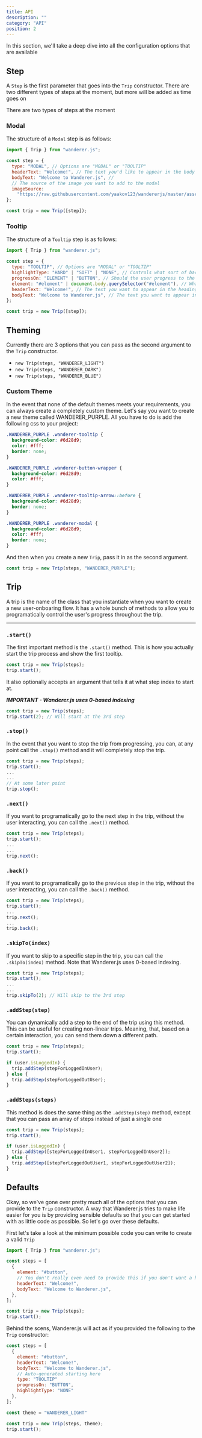 ```yaml
---
title: API
description: ""
category: "API"
position: 2
---
```


In this section, we'll take a deep dive into all the configuration options that are available

## Step

A `Step` is the first parameter that goes into the `Trip` constructor. There are two different types of steps at the moment, but more will be added as time goes on

There are two types of steps at the moment

### Modal

The structure of a `Modal` step is as follows:

```js
import { Trip } from "wanderer.js";

const step = {
  type: "MODAL", // Options are "MODAL" or "TOOLTIP"
  headerText: "Welcome!", // The text you'd like to appear in the body of the modal
  bodyText: "Welcome to Wanderer.js", //
  // The source of the image you want to add to the modal
  imageSource:
    "https://raw.githubusercontent.com/yaakov123/wandererjs/master/assets/logo.png",
};

const trip = new Trip([step]);
```

### Tooltip

The structure of a `Tooltip` step is as follows:

```js
import { Trip } from "wanderer.js";

const step = {
  type: "TOOLTIP", // Options are "MODAL" or "TOOLTIP"
  highlightType: "HARD" | "SOFT" | "NONE", // Controls what sort of backdrop appears to highlight the element on screen
  progressOn: "ELEMENT" | "BUTTON", // Should the user progress to the next step by clicking on the element or the next button
  element: "#element" | document.body.querySelector("#element"), // What element should the tooltip attach to
  headerText: "Welcome!", // The text you want to appear in the heading of the tooltip
  bodyText: "Welcome to Wanderer.js", // The text you want to appear in the body of the tooltip
};

const trip = new Trip([step]);
```

## Theming

Currently there are 3 options that you can pass as the second argument to the `Trip` constructor.

- `new Trip(steps, "WANDERER_LIGHT")`
- `new Trip(steps, "WANDERER_DARK")`
- `new Trip(steps, "WANDERER_BLUE")`

### Custom Theme

In the event that none of the default themes meets your requirements, you can always create a completely custom theme. Let's say you want to create a new theme called WANDERER_PURPLE. All you have to do is add the following css to your project:

```css
.WANDERER_PURPLE .wanderer-tooltip {
  background-color: #6d28d9;
  color: #fff;
  border: none;
}

.WANDERER_PURPLE .wanderer-button-wrapper {
  background-color: #6d28d9;
  color: #fff;
}

.WANDERER_PURPLE .wanderer-tooltip-arrow::before {
  background-color: #6d28d9;
  border: none;
}

.WANDERER_PURPLE .wanderer-modal {
  background-color: #6d28d9;
  color: #fff;
  border: none;
}
```

And then when you create a new `Trip`, pass it in as the second argument.

```js
const trip = new Trip(steps, "WANDERER_PURPLE");
```

## Trip

A trip is the name of the class that you instantiate when you want to create a new user-onboaring flow. It has a whole bunch of methods to allow you to programatically control the user's progress throughout the trip.

---

### `.start()`

The first important method is the `.start()` method. This is how you actually start the trip process and show the first tooltip.

```js
const trip = new Trip(steps);
trip.start();
```

It also optionally accepts an argument that tells it at what step index to start at.

_**IMPORTANT - Wanderer.js uses 0-based indexing**_

```js
const trip = new Trip(steps);
trip.start(2); // Will start at the 3rd step
```

### `.stop()`

In the event that you want to stop the trip from progressing, you can, at any point call the `.stop()` method and it will completely stop the trip.

```js
const trip = new Trip(steps);
trip.start();
...
...
// At some later point
trip.stop();
```

### `.next()`

If you want to programatically go to the next step in the trip, without the user interacting, you can call the `.next()` method.

```js
const trip = new Trip(steps);
trip.start();
...
...
trip.next();
```

### `.back()`

If you want to programatically go to the previous step in the trip, without the user interacting, you can call the `.back()` method.

```js
const trip = new Trip(steps);
trip.start();
...
trip.next();
...
trip.back();
```

### `.skipTo(index)`

If you want to skip to a specific step in the trip, you can call the `.skipTo(index)` method. Note that Wanderer.js uses 0-based indexing.

```js
const trip = new Trip(steps);
trip.start();
...
...
trip.skipTo(2); // Will skip to the 3rd step
```

### `.addStep(step)`

You can dynamically add a step to the end of the trip using this method. This can be useful for creating non-linear trips. Meaning, that, based on a certain interaction, you can send them down a different path.

```js
const trip = new Trip(steps);
trip.start();

if (user.isLoggedIn) {
  trip.addStep(stepForLoggedInUser);
} else {
  trip.addStep(stepForLoggedOutUser);
}
```

### `.addSteps(steps)`

This method is does the same thing as the `.addStep(step)` method, except that you can pass an array of steps instead of just a single one

```js
const trip = new Trip(steps);
trip.start();

if (user.isLoggedIn) {
  trip.addStep([stepForLoggedInUser1, stepForLoggedInUser2]);
} else {
  trip.addStep([stepForLoggedOutUser1, stepForLoggedOutUser2]);
}
```

## Defaults

Okay, so we've gone over pretty much all of the options that you can provide to the `Trip` constructor. A way that Wanderer.js tries to make life easier for you is by providing sensible defaults so that you can get started with as little code as possible. So let's go over these defaults.

First let's take a look at the minimum possible code you can write to create a valid `Trip`

```js
import { Trip } from "wanderer.js";

const steps = [
  {
    element: "#button",
    // You don't really even need to provide this if you don't want a header
    headerText: "Welcome!",
    bodyText: "Welcome to Wanderer.js",
  },
];

const trip = new Trip(steps);
trip.start();
```

Behind the scens, Wanderer.js will act as if you provided the following to the `Trip` constructor:

```js
const steps = [
  {
    element: "#button",
    headerText: "Welcome!",
    bodyText: "Welcome to Wanderer.js",
    // Auto-generated starting here
    type: "TOOLTIP"
    progressOn: "BUTTON",
    highlightType: "NONE"
  },
];

const theme = "WANDERER_LIGHT"

const trip = new Trip(steps, theme);
trip.start();
```
